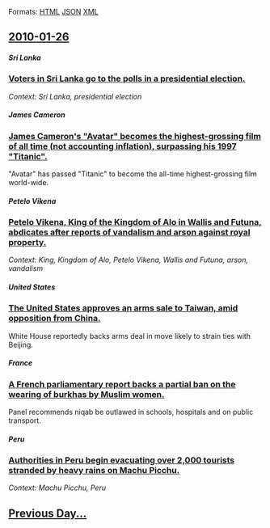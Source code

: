 
Formats: [HTML](2010/01/26/index.html)  [JSON](2010/01/26/index.json)  [XML](2010/01/26/index.xml)  

## [2010-01-26](/news/2010/01/26/index.md)

##### Sri Lanka
### [Voters in Sri Lanka go to the polls in a presidential election. ](/news/2010/01/26/voters-in-sri-lanka-go-to-the-polls-in-a-presidential-election.md)
_Context: Sri Lanka, presidential election_

##### James Cameron
### [James Cameron's "Avatar" becomes the highest-grossing film of all time (not accounting inflation), surpassing his 1997 "Titanic". ](/news/2010/01/26/james-cameron-s-avatar-becomes-the-highest-grossing-film-of-all-time-not-accounting-inflation-surpassing-his-1997-titanic.md)
&quot;Avatar&quot; has passed &quot;Titanic&quot; to become the all-time highest-grossing film world-wide.

##### Petelo Vikena
### [Petelo Vikena, King of the Kingdom of Alo in Wallis and Futuna, abdicates after reports of vandalism and arson against royal property. ](/news/2010/01/26/petelo-vikena-king-of-the-kingdom-of-alo-in-wallis-and-futuna-abdicates-after-reports-of-vandalism-and-arson-against-royal-property.md)
_Context: King, Kingdom of Alo, Petelo Vikena, Wallis and Futuna, arson, vandalism_

##### United States
### [The United States approves an arms sale to Taiwan, amid opposition from China. ](/news/2010/01/26/the-united-states-approves-an-arms-sale-to-taiwan-amid-opposition-from-china.md)
White House reportedly backs arms deal in move likely to strain ties with Beijing.

##### France
### [A French parliamentary report backs a partial ban on the wearing of burkhas by Muslim women. ](/news/2010/01/26/a-french-parliamentary-report-backs-a-partial-ban-on-the-wearing-of-burkhas-by-muslim-women.md)
Panel recommends niqab be outlawed in schools, hospitals and on public transport.

##### Peru
### [Authorities in Peru begin evacuating over 2,000 tourists stranded by heavy rains on Machu Picchu. ](/news/2010/01/26/authorities-in-peru-begin-evacuating-over-2-000-tourists-stranded-by-heavy-rains-on-machu-picchu.md)
_Context: Machu Picchu, Peru_

## [Previous Day...](/news/2010/01/25/index.md)

